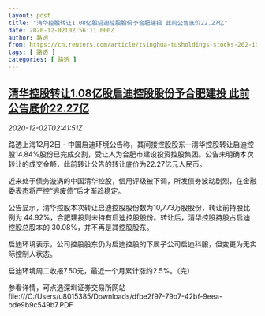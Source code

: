 ```yaml
---
layout: post
title: "清华控股转让1.08亿股启迪控股股份予合肥建投 此前公告底价22.27亿"
date: 2020-12-02T02:56:11.000Z
author: 路透
from: https://cn.reuters.com/article/tsinghua-tusholdings-stocks-202-idCNKBS28C09V
tags: [ 路透 ]
categories: [ 路透 ]
---
```

<!--1606877771000-->
[清华控股转让1.08亿股启迪控股股份予合肥建投 此前公告底价22.27亿](https://cn.reuters.com/article/tsinghua-tusholdings-stocks-202-idCNKBS28C09V)
------

<div>
<div><i>2020-12-02T02:41:51Z</i></div><p>路透上海12月2日 - 中国启迪环境公告称，其间接控股股东--清华控股转让启迪控股14.84%股份已完成交割，受让人为合肥市建设投资控股集团。公告未明确本次转让的成交金额，此前转让公告的转让底价为22.27亿元人民币。</p><p>近来处于债务漩涡的中国清华控股，信用评级被下调，所发债券波动剧烈，在金融委表态将严控“逃废债”后才渐趋稳定。</p><p>公告显示，清华控股本次转让启迪控股股份数为10,773万股股份，转让前持股比例为 44.92%，合肥建投则未持有启迪控股股份。转让后，清华控股持股占启迪控股总股本的 30.08%，并不再是其控股股东。</p><p>启迪环境表示，公司控股股东仍为启迪控股的下属子公司启迪科服，但变更为无实际控制人状态。</p><p>启迪环境周二收报7.50元，最近一个月累计涨约2.5%。（完）</p><p>参看详情，可点选深圳证券交易所网站file:///C:/Users/u8015385/Downloads/dfbe2f97-79b7-42bf-9eea-bde9b9c549b7.PDF</p>
</div>
